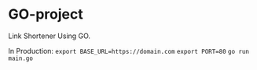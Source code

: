 # GO-project
Link Shortener Using GO.

In Production:
`export BASE_URL=https://domain.com`
`export PORT=80`
`go run main.go`